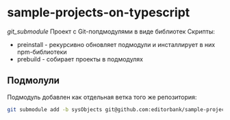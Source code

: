 # sample-projects-on-typescript
_git_submodule_
Проект с Git-попдмодулями в виде библиотек
Скрипты:
* preinstall - рекурсивно обновляет подмодули и инсталлирует в них npm-библиотеки
* prebuild - собирает проекты в подмодулях


## Подмолули

Подмодуль добавлен как отдельная ветка того же репозитория:
```bash
git submodule add -b sysObjects git@github.com:editorbank/sample-projects-on-typescript.git sysObjects
```
